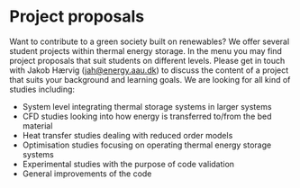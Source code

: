 # Project proposals

Want to contribute to a green society built on renewables? We offer several student projects within thermal energy storage. In the menu you may find project proposals that suit students on different levels. Please get in touch with Jakob Hærvig (<jah@energy.aau.dk>) to discuss the content of a project that suits your background and learning goals. We are looking for all kind of studies including:

- System level integrating thermal storage systems in larger systems
- CFD studies looking into how energy is transferred to/from the bed material
- Heat transfer studies dealing with reduced order models
- Optimisation studies focusing on operating thermal energy storage systems
- Experimental studies with the purpose of code validation
- General improvements of the code